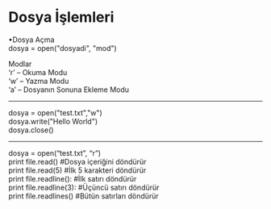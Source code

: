 # Dosya İşlemleri 

•Dosya Açma<br>
dosya  = open("dosyadi", "mod")<br>  

Modlar<br>
‘r’ – Okuma Modu<br>
‘w’ – Yazma Modu<br>
‘a’ – Dosyanın Sonuna Ekleme Modu<br>

----------------------------------------------------------------------
dosya = open("test.txt","w") <br>
dosya.write("Hello World") <br>
dosya.close()<br>

----------------------------------------------------------------------

dosya = open(“test.txt”, “r”) <br>
print file.read() #Dosya içeriğini döndürür<br>
print file.read(5) #İlk 5 karakteri döndürür<br>
print file.readline(): #İlk satırı döndürür<br>
print file.readline(3): #Üçüncü satırı döndürür<br>
print file.readlines() #Bütün satırları döndürür <br>
 
